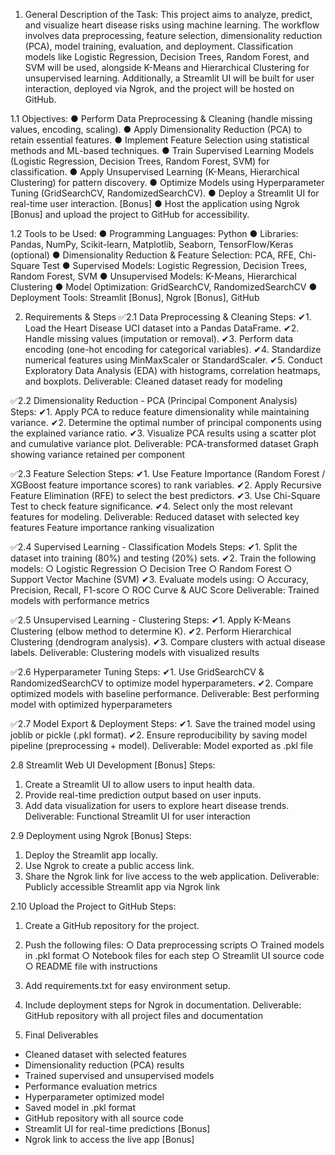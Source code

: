 1. General Description of the Task: 
This project aims to analyze, predict, and visualize heart disease risks using machine 
learning. The workflow involves data preprocessing, feature selection, dimensionality 
reduction (PCA), model training, evaluation, and deployment. Classification models like 
Logistic Regression, Decision Trees, Random Forest, and SVM will be used, alongside 
K-Means and Hierarchical Clustering for unsupervised learning. Additionally, a Streamlit UI 
will be built for user interaction, deployed via Ngrok, and the project will be hosted on GitHub. 

1.1 Objectives: 
● Perform Data Preprocessing & Cleaning (handle missing values, encoding, scaling). 
● Apply Dimensionality Reduction (PCA) to retain essential features. 
● Implement Feature Selection using statistical methods and ML-based techniques. 
● Train Supervised Learning Models (Logistic Regression, Decision Trees, Random 
Forest, SVM) for classification. 
● Apply Unsupervised Learning (K-Means, Hierarchical Clustering) for pattern discovery. 
● Optimize Models using Hyperparameter Tuning (GridSearchCV, 
RandomizedSearchCV). 
● Deploy a Streamlit UI for real-time user interaction. [Bonus] 
● Host the application using Ngrok  [Bonus] and upload the project to GitHub for 
accessibility. 

1.2 Tools to be Used: 
● Programming Languages: Python 
● Libraries: Pandas, NumPy, Scikit-learn, Matplotlib, Seaborn, TensorFlow/Keras 
(optional) 
● Dimensionality Reduction & Feature Selection: PCA, RFE, Chi-Square Test 
● Supervised Models: Logistic Regression, Decision Trees, Random Forest, SVM 
● Unsupervised Models: K-Means, Hierarchical Clustering 
● Model Optimization: GridSearchCV, RandomizedSearchCV 
● Deployment Tools: Streamlit [Bonus], Ngrok [Bonus], GitHub  

2. Requirements & Steps
✅2.1 Data Preprocessing & Cleaning 
Steps: 
✔1. Load the Heart Disease UCI dataset into a Pandas DataFrame. 
✔2. Handle missing values (imputation or removal). 
✔3. Perform data encoding (one-hot encoding for categorical variables). 
✔4. Standardize numerical features using MinMaxScaler or StandardScaler. 
✔5. Conduct Exploratory Data Analysis (EDA) with histograms, correlation heatmaps, 
and boxplots. 
Deliverable: 
 Cleaned dataset ready for modeling

✅2.2 Dimensionality Reduction - PCA (Principal Component Analysis) 
Steps: 
✔1. Apply PCA to reduce feature dimensionality while maintaining variance. 
✔2. Determine the optimal number of principal components using the explained variance 
ratio. 
✔3. Visualize PCA results using a scatter plot and cumulative variance plot. 
Deliverable: 
 PCA-transformed dataset 
 Graph showing variance retained per component 

✅2.3 Feature Selection 
Steps: 
✔1. Use Feature Importance (Random Forest / XGBoost feature importance scores) to 
rank variables. 
✔2. Apply Recursive Feature Elimination (RFE) to select the best predictors. 
✔3. Use Chi-Square Test to check feature significance. 
✔4. Select only the most relevant features for modeling. 
Deliverable: 
 Reduced dataset with selected key features 
 Feature importance ranking visualization 

✅2.4 Supervised Learning - Classification Models 
Steps: 
✔1. Split the dataset into training (80%) and testing (20%) sets. 
✔2. Train the following models: 
    ○ Logistic Regression 
    ○ Decision Tree 
    ○ Random Forest 
    ○ Support Vector Machine (SVM) 
✔3. Evaluate models using: 
    ○ Accuracy, Precision, Recall, F1-score 
    ○ ROC Curve & AUC Score 
Deliverable: 
 Trained models with performance metrics 

✅2.5 Unsupervised Learning - Clustering 
Steps: 
✔1. Apply K-Means Clustering (elbow method to determine K). 
✔2. Perform Hierarchical Clustering (dendrogram analysis). 
✔3. Compare clusters with actual disease labels. 
Deliverable: 
 Clustering models with visualized results

✅2.6 Hyperparameter Tuning 
Steps: 
✔1. Use GridSearchCV & RandomizedSearchCV to optimize model hyperparameters. 
✔2. Compare optimized models with baseline performance. 
Deliverable: 
 Best performing model with optimized hyperparameters 

✅2.7 Model Export & Deployment 
Steps: 
✔1. Save the trained model using joblib or pickle (.pkl format). 
✔2. Ensure reproducibility by saving model pipeline (preprocessing + model). 
Deliverable: 
 Model exported as .pkl file 

2.8 Streamlit Web UI Development [Bonus] 
Steps: 
1. Create a Streamlit UI to allow users to input health data. 
2. Provide real-time prediction output based on user inputs. 
3. Add data visualization for users to explore heart disease trends. 
Deliverable: 
 Functional Streamlit UI for user interaction

2.9 Deployment using Ngrok [Bonus] 
Steps: 
1. Deploy the Streamlit app locally. 
2. Use Ngrok to create a public access link. 
3. Share the Ngrok link for live access to the web application. 
Deliverable: 
 Publicly accessible Streamlit app via Ngrok link 

2.10 Upload the Project to GitHub 
Steps: 
1. Create a GitHub repository for the project. 
2. Push the following files: 
    ○ Data preprocessing scripts 
    ○ Trained models in .pkl format 
    ○ Notebook files for each step 
    ○ Streamlit UI source code 
    ○ README file with instructions 
3. Add requirements.txt for easy environment setup. 
4. Include deployment steps for Ngrok in documentation. 
Deliverable: 
 GitHub repository with all project files and documentation 

3. Final Deliverables 
- Cleaned dataset with selected features 
- Dimensionality reduction (PCA) results 
- Trained supervised and unsupervised models 
- Performance evaluation metrics 
- Hyperparameter optimized model 
- Saved model in .pkl format 
- GitHub repository with all source code 
- Streamlit UI for real-time predictions [Bonus] 
- Ngrok link to access the live app [Bonus] 
